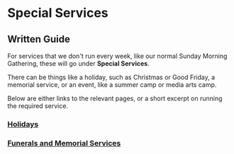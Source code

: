 # Special Services

## Written Guide

For services that we don't run every week, like our normal Sunday Morning Gathering, these will go under **Special Services**.

There can be things like a holiday, such as Christmas or Good Friday, a memorial service, or an event, like a summer camp or media arts camp.

Below are either links to the relevant pages, or a short excerpt on running the required service.

### [Holidays](./special-services/holidays)

### [Funerals and Memorial Services](./special-services/funerals)
